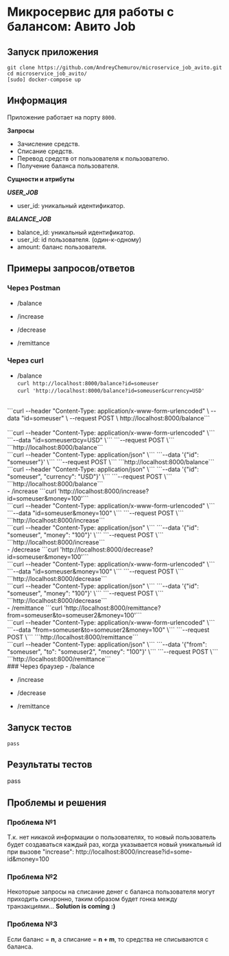 # Микросервис для работы с балансом: Авито Job

## Запуск приложения
```
git clone https://github.com/AndreyChemurov/microservice_job_avito.git
cd microservice_job_avito/
[sudo] docker-compose up
```

## Информация
Приложение работает на порту ```8000```.

**Запросы** </br>

- Зачисление средств.
- Списание средств.
- Перевод средств от пользователя к пользователю.
- Получение баланса пользователя.

**Сущности и атрибуты** </br>

***USER_JOB*** </br>
- user_id: уникальный идентификатор.

***BALANCE_JOB*** </br>
- balance_id: уникальный идентификатор.
- user_id: id пользователя. (один-к-одному)
- amount: баланс пользователя.

## Примеры запросов/ответов

### Через Postman
- /balance </br>

- /increase </br>

- /decrease </br>

- /remittance </br>

### Через curl
- /balance </br>
```curl http://localhost:8000/balance?id=someuser``` </br>
```curl 'http://localhost:8000/balance?id=someuser&currency=USD'```
</br>
```curl --header "Content-Type: application/x-www-form-urlencoded" \
--data "id=someuser" \
--request POST \
http://localhost:8000/balance``` </br>
</br>
```curl --header "Content-Type: application/x-www-form-urlencoded" \```
```--data "id=someuser&currency=USD" \```
```--request POST \```
```http://localhost:8000/balance```
</br>
```curl --header "Content-Type: application/json" \```
```--data '{"id": "someuser"}' \```
```--request POST \```
```http://localhost:8000/balance```
</br>
```curl --header "Content-Type: application/json" \```
```--data '{"id": "someuser", "currency": "USD"}' \```
```--request POST \```
```http://localhost:8000/balance```
</br>
- /increase
```curl 'http://localhost:8000/increase?id=someuser&money=100'```
</br>
```curl --header "Content-Type: application/x-www-form-urlencoded" \```
```--data "id=someuser&money=100" \```
```--request POST \```
```http://localhost:8000/increase```
</br>
```curl --header "Content-Type: application/json" \```
```--data '{"id": "someuser", "money": "100"}' \```
```--request POST \```
```http://localhost:8000/increase```
</br>
- /decrease
```curl 'http://localhost:8000/decrease?id=someuser&money=100'```
</br>
```curl --header "Content-Type: application/x-www-form-urlencoded" \```
```--data "id=someuser&money=100" \```
```--request POST \```
```http://localhost:8000/decrease```
</br>
```curl --header "Content-Type: application/json" \```
```--data '{"id": "someuser", "money": "100"}' \```
```--request POST \```
```http://localhost:8000/decrease```
</br>
- /remittance
```curl 'http://localhost:8000/remittance?from=someuser&to=someuser2&money=100'```
</br>
```curl --header "Content-Type: application/x-www-form-urlencoded" \```
```--data "from=someuser&to=someuser2&money=100" \```
```--request POST \```
```http://localhost:8000/remittance```
</br>
```curl --header "Content-Type: application/json" \```
```--data '{"from": "someuser", "to": "someuser2", "money": "100"}' \```
```--request POST \```
```http://localhost:8000/remittance```
</br>
### Через браузер
- /balance

- /increase

- /decrease

- /remittance

## Запуск тестов
```
pass
```

## Результаты тестов
pass

## Проблемы и решения
### Проблема №1
Т.к. нет никакой информации о пользователях, то новый пользователь будет создаваться каждый раз, когда указывается новый уникальный id при вызове "increase": http://localhost:8000/increase?id=some-id&money=100 </br>

### Проблема №2
Некоторые запросы на списание денег с баланса пользователя могут приходить синхронно, таким образом будет гонка между транзакциями... **Solution is coming :)**

### Проблема №3
Если баланс = **n**, а списание = **n + m**, то средства не списываются с баланса.

